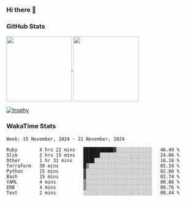 ### Hi there 👋

### GitHub Stats

<a href="https://github.com/anuraghazra/github-readme-stats">
  <img align="center" height="170px" src="https://github-readme-stats.vercel.app/api/top-langs/?username=tksfjt1024&layout=compact&count_private=true&show_icons=true&show_icons=true&theme=graywhite" />
</a>
<a href="https://github.com/anuraghazra/github-readme-stats">
  <img align="center" height="170px" src="https://github-readme-stats.vercel.app/api?username=tksfjt1024&count_private=true&show_icons=true&show_icons=true&theme=graywhite" />
</a>

[![trophy](https://github-profile-trophy.vercel.app/?username=tksfjt1024)](https://github.com/ryo-ma/github-profile-trophy)

### WakaTime Stats

<!--START_SECTION:waka-->
```text
Week: 15 November, 2024 - 21 November, 2024

Ruby        4 hrs 22 mins   ███████████▓░░░░░░░░░░░░░   46.49 % 
Slim        2 hrs 15 mins   ██████░░░░░░░░░░░░░░░░░░░   24.06 % 
Other       1 hr 31 mins    ████░░░░░░░░░░░░░░░░░░░░░   16.18 % 
Terraform   30 mins         █▒░░░░░░░░░░░░░░░░░░░░░░░   05.39 % 
Python      15 mins         ▓░░░░░░░░░░░░░░░░░░░░░░░░   02.80 % 
Bash        15 mins         ▓░░░░░░░░░░░░░░░░░░░░░░░░   02.74 % 
YAML        4 mins          ▒░░░░░░░░░░░░░░░░░░░░░░░░   00.86 % 
ERB         4 mins          ▒░░░░░░░░░░░░░░░░░░░░░░░░   00.76 % 
Text        2 mins          ░░░░░░░░░░░░░░░░░░░░░░░░░   00.44 % 
```
<!--END_SECTION:waka-->
